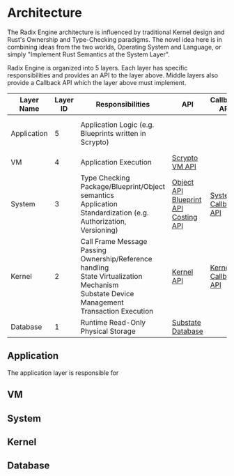 # Architecture

The Radix Engine architecture is influenced by traditional Kernel design and Rust's Ownership
and Type-Checking paradigms. The novel idea here is in combining ideas from the two worlds,
Operating System and Language, or simply "Implement Rust Semantics at the System Layer".

Radix Engine is organized into 5 layers. Each layer has specific responsibilities and
provides an API to the layer above. Middle layers also provide a Callback API which the
layer above must implement.

| Layer Name  | Layer ID | Responsibilities                                                                                                                                    | API                                                                                                                                                                                                     | Callback API                                             | Implementation                                                                                                           |
|-------------|----------|-----------------------------------------------------------------------------------------------------------------------------------------------------|---------------------------------------------------------------------------------------------------------------------------------------------------------------------------------------------------------|----------------------------------------------------------|--------------------------------------------------------------------------------------------------------------------------|
| Application | 5        | Application Logic (e.g. Blueprints written in Scrypto)                                                                                              |                                                                                                                                                                                                         |                                                          | [Native Blueprints](src/blueprints)<br>[Scrypto Blueprints](../radix-engine-tests/tests/blueprints)                      | 
| VM          | 4        | Application Execution                                                                                                                               | [Scrypto VM API](../scrypto/src/engine/scrypto_env.rs)                                                                                                                                                  |                                                          | [VM](src/vm)                                                                                                             |
| System      | 3        | Type Checking<br>Package/Blueprint/Object semantics<br>Application Standardization (e.g. Authorization, Versioning)                                 | [Object API](../radix-engine-interface/src/api/object_api.rs)<br>[Blueprint API](../radix-engine-interface/src/api/blueprint_api.rs)<br>[Costing API](../radix-engine-interface/src/api/costing_api.rs) | [System Callback API](src/system/system_callback_api.rs) | [System](src/system)                                                                                                     |
| Kernel      | 2        | Call Frame Message Passing<br>Ownership/Reference handling<br>State Virtualization Mechanism<br>Substate Device Management<br>Transaction Execution | [Kernel API](src/kernel/kernel_api.rs)                                                                                                                                                                  | [Kernel Callback API](src/kernel/kernel_callback_api.rs) | [Kernel](src/kernel)                                                                                                     |
| Database    | 1        | Runtime Read-Only Physical Storage                                                                                                                  | [Substate Database](../radix-substate-store-interface/src/interface.rs)                                                                                                                                 |                                                          | [InMemoryDB](../radix-substate-store-impls/src/memory_db.rs)<br>[RocksDB](../radix-substate-store-impls/src/rocks_db.rs) |

## Application

The application layer is responsible for 

## VM

## System

## Kernel

## Database
